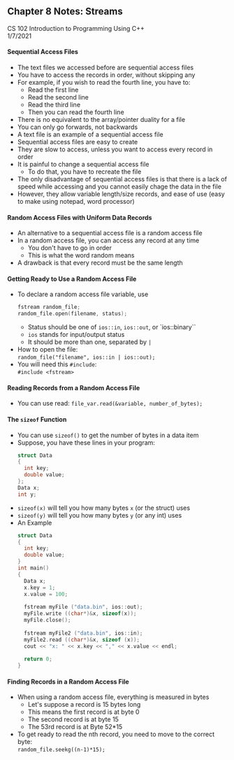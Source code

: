 ## Chapter 8 Notes: Streams 
CS 102 Introduction to Programming Using C++  
1/7/2021

#### Sequential Access Files
- The text files we accessed before are sequential access files
- You have to access the records in order, without skipping any
- For example, if you wish to read the fourth line, you have to:  
  - Read the first line
  - Read the second line
  - Read the third line
  - Then you can read the fourth line 
- There is no equivalent to the array/pointer duality for a file
- You can only go forwards, not backwards
- A text file is an example of a sequential access file
- Sequential access files are easy to create
- They are slow to access, unless you want to access every record in order
- It is painful to change a sequential access file
  - To do that, you have to recreate the file
- The only disadvantage of sequential access files is that there is a lack of speed while accessing and you cannot easily chage the data in the file
- However, they allow variable length/size records, and ease of use (easy to make using notepad, word processor) 

#### Random Access Files with Uniform Data Records
- An alternative to a sequential access file is a random access file
- In a random access file, you can access any record at any time
  - You don't have to go in order
  - This is what the word random means
- A drawback is that every record must be the same length

#### Getting Ready to Use a Random Access File
- To declare a random access file variable, use
  ```cpp  
  fstream random_file;
  random_file.open(filename, status);
  ```
  - Status should be one of `ios::in`, `ios::out`, or `ios::binary``
  - `ios` stands for input/output status
  - It should be more than one, separated by `|`
- How to open the file:  
  `random_file("filename", ios::in | ios::out);`
- You will need this `#include`:  
  `#include <fstream>`
  
#### Reading Records from a Random Access File
- You can use read:
  `file_var.read(&variable, number_of_bytes);`

#### The `sizeof` Function
- You can use `sizeof()` to get the number of bytes in a data item
- Suppose, you have these lines in your program:  
  ```cpp  
  struct Data
  {
    int key;
    double value;
  };
  Data x;
  int y;
  ```
- `sizeof(x)` will tell you how many bytes `x` (or the struct) uses
- `sizeof(y)` will tell you how many bytes `y` (or any int) uses
- An Example
  ```cpp  
  struct Data
  {
    int key;
    double value;
  }
  int main()
  {
    Data x;
    x.key = 1;
    x.value = 100;
    
    fstream myFile ("data.bin", ios::out);
    myFile.write ((char*)&x, sizeof(x));
    myFile.close();
    
    fstream myFile2 ("data.bin", ios::in);
    myFile2.read ((char*)&x, sizeof (x));
    cout << "x: " << x.key << "," << x.value << endl;
    
    return 0;
  }
  ```

#### Finding Records in a Random Access File
- When using a random access file, everything is measured in bytes
  - Let's suppose a record is 15 bytes long
  - This means the first record is at byte 0
  - The second record is at byte 15
  - The 53rd record is at Byte 52*15
- To get ready to read the nth record, you need to move to the correct byte:  
  `random_file.seekg((n-1)*15);`

#### 
